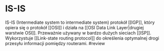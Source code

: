 # IS-IS
IS-IS (Intermediate system to intermediate system) protokół [[IGP]], który opiera się o protokół [[OSI]] i działa na [[OSI Data Link Layer|drugiej warstwie OSI]]. Przeważnie używany w bardzo dużych sieciach [[ISP]]. Wykorzystuje [[Link-state routing protocol]] do określenia optymalnej drogi przesyłu informacji pomiędzy routerami.
 #review